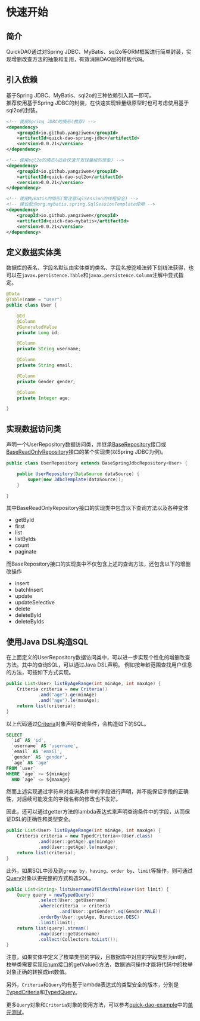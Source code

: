 # 快速开始

## 简介
QuickDAO通过对Spring JDBC、MyBatis、sql2o等ORM框架进行简单封装，实现增删改查方法的抽象和复用，有效消除DAO层的样板代码。

## 引入依赖
基于Spring JDBC、MyBatis、sql2o的三种依赖引入其一即可。
<br/>
推荐使用基于Spring JDBC的封装，在快速实现轻量级原型时也可考虑使用基于sql2o的封装。
```xml
<!-- 使用Spring JDBC的情形(推荐) -->
<dependency>
    <groupId>io.github.yangziwen</groupId>
    <artifactId>quick-dao-spring-jdbc</artifactId>
    <version>0.0.21</version>
</dependency>
```
```xml
<!-- 使用sql2o的情形(适合快速开发轻量级的原型) -->
<dependency>
    <groupId>io.github.yangziwen</groupId>
    <artifactId>quick-dao-sql2o</artifactId>
    <version>0.0.21</version>
</dependency>
```
```xml
<!-- 使用MyBatis的情形(需注意SqlSession的线程安全) -->
<!-- 建议配合org.mybatis.spring.SqlSessionTemplate使用 -->
<dependency>
    <groupId>io.github.yangziwen</groupId>
    <artifactId>quick-dao-mybatis</artifactId>
    <version>0.0.21</version>
</dependency>
```

## 定义数据实体类
数据库的表名、字段名默认由实体类的类名、字段名按驼峰法转下划线法获得，也可以在`javax.persistence.Table`和`javax.persistence.Column`注解中显式指定。
```java
@Data
@Table(name = "user")
public class User {

    @Id
    @Column
    @GeneratedValue
    private Long id;

    @Column
    private String username;

    @Column
    private String email;

    @Column
    private Gender gender;

    @Column
    private Integer age;

}
```

## 实现数据访问类
声明一个UserRepository数据访问类，并继承[BaseRepository](https://github.com/yangziwen/quick-dao/blob/master/quick-dao-core/src/main/java/io/github/yangziwen/quickdao/core/BaseRepository.java)接口或[BaseReadOnlyRepository](https://github.com/yangziwen/quick-dao/blob/master/quick-dao-core/src/main/java/io/github/yangziwen/quickdao/core/BaseReadOnlyRepository.java)接口的某个实现类(以Spring JDBC为例)。
```java
public class UserRepository extends BaseSpringJdbcRepository<User> {

    public UserRepository(DataSource dataSource) {
        super(new JdbcTemplate(dataSource));
    }

}
```

其中BaseReadOnlyRepository接口的实现类中包含以下查询方法以及各种变体
* getById
* first
* list
* listByIds
* count
* paginate

而BaseRepository接口的实现类中不仅包含上述的查询方法，还包含以下的增删改操作
* insert
* batchInsert
* update
* updateSelective
* delete
* deleteById
* deleteByIds

## 使用Java DSL构造SQL
在上面定义的UserRepository数据访问类中，可以进一步实现个性化的增删改查方法。其中的查询SQL，可以通过Java DSL声明。
例如按年龄范围查找用户信息的方法，可按如下方式实现。
```java
public List<User> listByAgeRange(int minAge, int maxAge) {
    Criteria criteria = new Criteria()
            .and("age").ge(minAge)
            .and("age").le(maxAge);
    return list(criteria);
}
```
以上代码通过[Criteria](https://github.com/yangziwen/quick-dao/blob/master/quick-dao-core/src/main/java/io/github/yangziwen/quickdao/core/Criteria.java)对象声明查询条件，会构造如下的SQL。
```sql
SELECT
  `id` AS 'id',
  `username` AS 'username',
  `email` AS 'email',
  `gender` AS 'gender',
  `age` AS 'age'
FROM `user`
WHERE `age` >= ${minAge}
  AND `age` <= ${maxAge}
```
然而上述实现通过字符串对查询条件中的字段进行声明，并不能保证字段的正确性，对后续可能发生的字段名称的修改也不友好。

因此，还可以通过getter方法的lambda表达式来声明查询条件中的字段，从而保证DSL的正确性和类型安全。
```java
public List<User> listByAgeRange(int minAge, int maxAge) {
    Criteria criteria = new TypedCriteria<>(User.class)
            .and(User::getAge).ge(minAge)
            .and(User::getAge).le(maxAge);
    return list(criteria);
}
```

此外，如果SQL中涉及到`group by`，`having`、`order by`、`limit`等操作，则可通过[Query](https://github.com/yangziwen/quick-dao/blob/master/quick-dao-core/src/main/java/io/github/yangziwen/quickdao/core/Query.java)对象以更完整的方式构造SQL。
```java
public List<String> listUsernameOfEldestMaleUser(int limit) {
    Query query = newTypedQuery()
            .select(User::getUsername)
            .where(criteria -> criteria
                    .and(User::getGender).eq(Gender.MALE))
            .orderBy(User::getAge, Direction.DESC)
            .limit(limit);
    return list(query).stream()
            .map(User::getUsername)
            .collect(Collectors.toList());
}
```
注意，如果实体中定义了枚举类型的字段，且数据库中对应的字段类型为int时，枚举类需要实现[IEnum](https://github.com/yangziwen/quick-dao/blob/master/quick-dao-core/src/main/java/io/github/yangziwen/quickdao/core/IEnum.java)接口的getValue()方法，数据访问操作才能将代码中的枚举对象正确的转换成int数值。

另外，`Criteria`和`Query`均有基于lambda表达式的类型安全的版本，分别是[TypedCriteria](https://github.com/yangziwen/quick-dao/blob/master/quick-dao-core/src/main/java/io/github/yangziwen/quickdao/core/TypedQuery.java)和[TypedQuery](https://github.com/yangziwen/quick-dao/blob/master/quick-dao-core/src/main/java/io/github/yangziwen/quickdao/core/TypedQuery.java)。

更多`Query`对象和`Criteria`对象的使用方法，可以参考[quick-dao-example](https://github.com/yangziwen/quick-dao/tree/master/quick-dao-example)中的[单元测试](https://github.com/yangziwen/quick-dao/tree/master/quick-dao-example/src/test/java/io/github/yangziwen/quickdao/example/repository/base)。